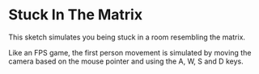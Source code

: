 # Stuck In The Matrix

This sketch simulates you being stuck in a room resembling the matrix.

Like an FPS game, the first person movement is simulated by moving the camera based on the mouse pointer and using the A, W, S and D keys.